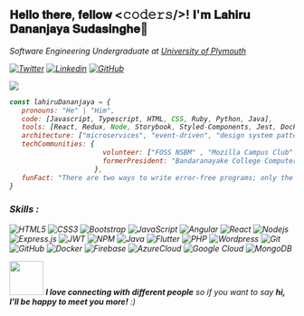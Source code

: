 
<h2>𝐇𝐞𝐥𝐥𝐨 𝐭𝐡𝐞𝐫𝐞, 𝐟𝐞𝐥𝐥𝐨𝐰 <𝚌𝚘𝚍𝚎𝚛𝚜/>! 𝐈'𝐦 𝐋𝐚𝐡𝐢𝐫𝐮 𝐃𝐚𝐧𝐚𝐧𝐣𝐚𝐲𝐚 𝐒𝐮𝐝𝐚𝐬𝐢𝐧𝐠𝐡𝐞👋</h2>

<p><em>Software Engineering Undergraduate at <a href="https://www.plymouth.ac.uk/">University of Plymouth</a>

[![Twitter](https://img.shields.io/twitter/follow/d_sudasinghe?style=social)](https://twitter.com/d_sudasinghe)
[![Linkedin](https://img.shields.io/badge/-DananjayaSudasinghe-blue?style=flat-square&logo=Linkedin&logoColor=white&link=https://www.linkedin.com/in/dananjaya-sudasinghe-a29545183/)](https://www.linkedin.com/in/dananjaya-sudasinghe-a29545183/)
[![GitHub](https://img.shields.io/github/followers/dsudasinghe?label=follow&style=social)](https://github.com/dsudasinghe)

![](https://github.com/halfrost/halfrost/blob/master/icons/header_1.png)
  
 ```javascript
const lahiruDananjaya = {
    pronouns: "He" | "Him",
    code: [Javascript, Typescript, HTML, CSS, Ruby, Python, Java],
    tools: [React, Redux, Node, Storybook, Styled-Components, Jest, Docker],
    architecture: ["microservices", "event-driven", "design system pattern"],
    techCommunities: {
                        volunteer: ["FOSS NSBM" , "Mozilla Campus Club" , "IEEE NSBM"],
                        formerPresident: "Bandaranayake College Computer Society"
                      },
    funFact: "There are two ways to write error-free programs; only the third one works"
}
```


### Skills : <br/>
![HTML5](https://img.shields.io/badge/-HTML5-E34F26?style=flat-square&logo=html5&logoColor=white)
![CSS3](https://img.shields.io/badge/-CSS3-1572B6?style=flat-square&logo=css3)
![Bootstrap](https://img.shields.io/badge/-Bootstrap-563D7C?style=flat-square&logo=bootstrap)
![JavaScript](https://img.shields.io/badge/-JavaScript-black?style=flat-square&logo=javascript)
![Angular](https://img.shields.io/badge/-Angular-DD0031?style=flat-square&logo=angular)
![React](https://img.shields.io/badge/-React.js-2088FF?style=flat-square&logo=react)
![Nodejs](https://img.shields.io/badge/-Nodejs-black?style=flat-square&logo=Node.js)
![Express.js](https://img.shields.io/badge/express.js-%23404d59.svg?style=flat-square&logo=express&logoColor=%2361DAFB)
![JWT](https://img.shields.io/badge/JWT-black?style=flat-square&logo=JSON%20web%20tokens)
![NPM](https://img.shields.io/badge/NPM-%23000000.svg?style=flat-square&logo=npm&logoColor=white)
![Java](https://img.shields.io/badge/-Java-red?style=flat-square&logo=java)
![Flutter](https://img.shields.io/badge/-Flutter-02569B?style=flat-square&logo=flutter)
![PHP](https://img.shields.io/badge/PHP-black?style=flat-square&logo=php)
![Wordpress](https://img.shields.io/badge/Wordpress-1572B6?style=flat-square&logo=wordpress)
![Git](https://img.shields.io/badge/-Git-black?style=flat-square&logo=git)
![GitHub](https://img.shields.io/badge/-GitHub-181717?style=flat-square&logo=github)
![Docker](https://img.shields.io/badge/-Docker-black?style=flat-square&logo=docker)
![Firebase](https://img.shields.io/badge/Firebase-007ACC?style=flat-square&logo=firebase)
![AzureCloud](https://img.shields.io/badge/Microsoft%20Azure-02569B?style=flat-square&logo=microsoft-azure)
![Google Cloud](https://img.shields.io/badge/Google%20Cloud-black?style=flat-square&logo=google-cloud)
![MongoDB](https://img.shields.io/badge/MongoDB-%234ea94b.svg?style=flat-square&logo=mongodb&logoColor=white)

<img src="https://media.giphy.com/media/LnQjpWaON8nhr21vNW/giphy.gif" width="60"> <em><b>I love connecting with different people</b> so if you want to say <b>hi, I'll be happy to meet you more!</b> :)</em>
